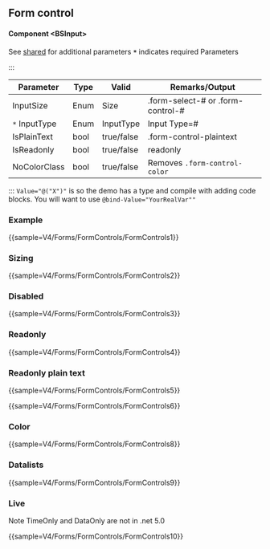 ﻿## Form control
#### Component \<BSInput\>
See [shared](forms/shared) for additional parameters
**`*`** indicates required Parameters
    
:::

| Parameter     | Type | Valid      | Remarks/Output                    | 
|---------------|------|------------|-----------------------------------|
| InputSize     | Enum | Size       | .form-select-# or .form-control-# | {.table-striped .p-2}
| `*` InputType | Enum | InputType  | Input Type=#                      |
| IsPlainText   | bool | true/false | .form-control-plaintext           |
| IsReadonly    | bool | true/false | readonly                          |
| NoColorClass  | bool | true/false | Removes `.form-control-color`     |

:::
`Value="@("X")"` is so the demo has a type and compile with adding code blocks. You will want to use `@bind-Value="YourRealVar""`

### Example

{{sample=V4/Forms/FormControls/FormControls1}}

### Sizing

{{sample=V4/Forms/FormControls/FormControls2}}

### Disabled

{{sample=V4/Forms/FormControls/FormControls3}}

### Readonly

{{sample=V4/Forms/FormControls/FormControls4}}

### Readonly plain text

{{sample=V4/Forms/FormControls/FormControls5}}

{{sample=V4/Forms/FormControls/FormControls6}}

### Color

{{sample=V4/Forms/FormControls/FormControls8}}

### Datalists

{{sample=V4/Forms/FormControls/FormControls9}}

### Live
Note TimeOnly and DataOnly are not in .net 5.0 

{{sample=V4/Forms/FormControls/FormControls10}}